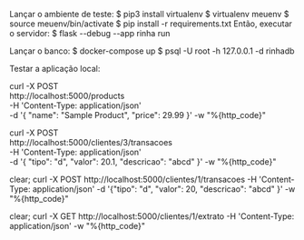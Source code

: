 Lançar o ambiente de teste:
    $ pip3 install virtualenv
    $ virtualenv meuenv
    $ source meuenv/bin/activate
    $ pip install -r requirements.txt
    Então, executar o servidor:
    $ flask --debug --app rinha run

Lançar o banco: 
    $ docker-compose up
    $ psql -U root -h 127.0.0.1 -d rinhadb

Testar a aplicação local: 

curl -X POST \
  http://localhost:5000/products \
  -H 'Content-Type: application/json' \
  -d '{
    "name": "Sample Product",
    "price": 29.99
  }' -w "%{http_code}"

curl -X POST \
  http://localhost:5000/clientes/3/transacoes \
  -H 'Content-Type: application/json' \
  -d '{
    "tipo": "d",
    "valor": 20.1,
    "descricao": "abcd"
  }' -w "%{http_code}"


clear; curl -X POST http://localhost:5000/clientes/1/transacoes -H 'Content-Type: application/json' -d '{"tipo": "d", "valor": 20, "descricao": "abcd" }' -w "%{http_code}"

clear; curl -X GET http://localhost:5000/clientes/1/extrato -H 'Content-Type: application/json' -w "%{http_code}"

